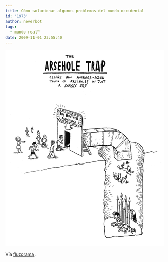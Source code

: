 ```yaml
---
title: Cómo solucionar algunos problemas del mundo occidental
id: '1973'
author: neverbot
tags:
  - mundo real™
date: 2009-11-01 23:55:40
---
```


[![](./como-solucionar-algunos-problemas-del-mundo-occidental/tumblr_ksfvp51dSI1qzp4mwo1_500.png)](http://fluzo.tumblr.com/post/229844458/andyriley)

Vía [fluzorama](http://fluzo.tumblr.com/post/229844458/andyriley).
